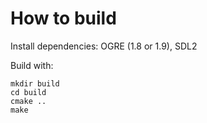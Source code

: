 How to build
==============
Install dependencies: OGRE (1.8 or 1.9), SDL2

Build with:
```
mkdir build
cd build
cmake ..
make
```
